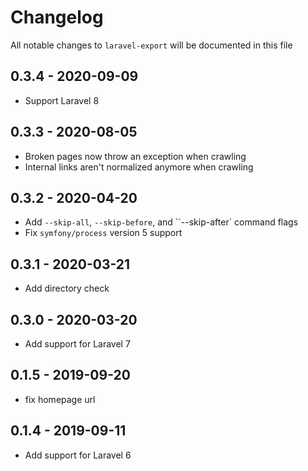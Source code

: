 # Changelog

All notable changes to `laravel-export` will be documented in this file

## 0.3.4 - 2020-09-09

- Support Laravel 8

## 0.3.3 - 2020-08-05

- Broken pages now throw an exception when crawling
- Internal links aren't normalized anymore when crawling

## 0.3.2 - 2020-04-20

- Add `--skip-all`, `--skip-before`, and ``--skip-after` command flags
- Fix `symfony/process` version 5 support

## 0.3.1 - 2020-03-21

- Add directory check

## 0.3.0 - 2020-03-20

- Add support for Laravel 7

## 0.1.5 - 2019-09-20

- fix homepage url

## 0.1.4 - 2019-09-11

- Add support for Laravel 6
